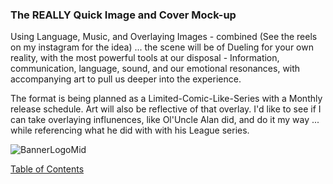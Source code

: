 ### The REALLY Quick Image and Cover Mock-up

Using Language, Music, and Overlaying Images - combined (See the reels on my instagram for the idea) ... the scene will be of Dueling for your own reality, with the most powerful tools at our disposal - Information, communication, language, sound, and our emotional resonances, with accompanying art to pull us deeper into the experience. 

The format is being planned as a Limited-Comic-Like-Series with a Monthly release schedule. Art will also be reflective of that overlay. I'd like to see if I can take overlaying influnences, like Ol'Uncle Alan did, and do it my way ... while referencing what he did with with his League series. 

![BannerLogoMid](/art/CoverExampleMockUp.png?raw=true "BannerMid")

[Table of Contents](https://github.com/mycroftwilde/devil-steps-in-a-myth-system/tree/main/ref_guide)
